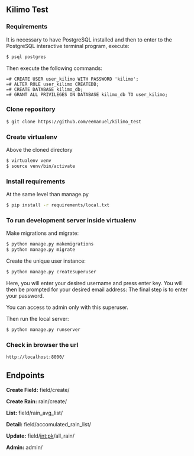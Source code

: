 ## Kilimo Test

### Requirements

It is necessary to have PostgreSQL installed and then to enter to
the PostgreSQL interactive terminal program, execute:

```sh
$ psql postgres
```

Then execute the following commands:

```postgres
=# CREATE USER user_kilimo WITH PASSWORD 'kilimo';
=# ALTER ROLE user_kilimo CREATEDB;
=# CREATE DATABASE kilimo_db;
=# GRANT ALL PRIVILEGES ON DATABASE kilimo_db TO user_kilimo;
```

### Clone repository

```sh
$ git clone https://github.com/eemanuel/kilimo_test
```

### Create virtualenv

Above the cloned directory

```sh
$ virtualenv venv
$ source venv/bin/activate
```

### Install requirements

At the same level than manage.py

```sh
$ pip install -r requirements/local.txt
```

### To run development server inside virtualenv

Make migrations and migrate:

```sh
$ python manage.py makemigrations
$ python manage.py migrate
```

Create the unique user instance:

```sh
$ python manage.py createsuperuser
```

Here, you will enter your desired username and press enter key.
You will then be prompted for your desired email address:
The final step is to enter your password.

You can access to admin only with this superuser.

Then run the local server:

```sh
$ python manage.py runserver
```

### Check in browser the url

```sh
http://localhost:8000/
```

## Endpoints

**Create Field:**
field/create/

**Create Rain:**
rain/create/

**List:**
field/rain_avg_list/

**Detail:**
field/accomulated_rain_list/

**Update:**
field/<int:pk>/all_rain/

**Admin:**
admin/

